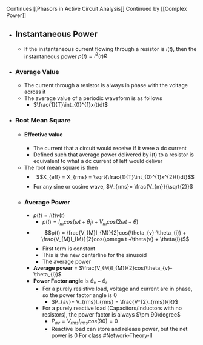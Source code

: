 Continues [[Phasors in Active Circuit Analysis]]
Continued by [[Complex Power]]
- ## Instantaneous Power
	- If the instantaneous current flowing through a resistor is $i(t)$, then the instantaneous power $p(t) = i^{2}(t)R$ 
- ### Average Value
	- The current through a resistor is always in phase with the voltage across it
	- The average value of a periodic waveform is as follows
		- $\frac{1}{T}\int_{0}^{1}x(t)dt$
- ### Root Mean Square
	- #### Effective value
		- The current that a circuit would receive if it were a dc current
		- Defined such that average power delivered by i(t) to a resistor is equivalent to what a dc current of Ieff would deliver
	- The root mean square is then 
		- $$X_{eff} = X_{rms} = \sqrt{\frac{1}{T}\int_{0}^{1}x^{2}(t)dt}$$
		- For any sine or cosine wave, $V_{rms}= \frac{V_{m}}{\sqrt{2}}$
  - ### Average Power 
	- $p(t) = i(t)v(t)$
		- $p(t) = I_{m}cos(\omega t + \theta_{i}) +  V_{m}cos(2\omega t + \theta_{})$
	- $$p(t) = \frac{V_{M}I_{M}}{2}cos(\theta_{v}-\theta_{i}) + \frac{V_{M}I_{M}}{2}cos(\omega t +\theta{v} + \theta{i})$$
		- First term is constant
		- This is the new centerline for the sinusoid
		- The average power
	- **Average power** = $\frac{V_{M}I_{M}}{2}cos(\theta_{v}-\theta_{i})$
	- **Power Factor angle** Is $\theta_{v}- \theta_{i}$
		- For a purely resistive load, voltage and current are in phase, so the power factor angle is 0
			- $P_{av}= V_{rms}I_{rms} = \frac{V^{2}_{rms}}{R}$
		- For a purely reactive load (Capacitors/Inductors with no resistors), the power factor is always $\pm 90\degree$
			- $P_{av}= V_{rms}I_{rms}cos(90) = 0$
			- Reactive load can store and release power, but the net power is 0
For class #Network-Theory-II 
